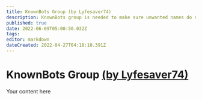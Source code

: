```yaml
---
title: KnownBots Group (by Lyfesaver74)
description: KnownBots group is needed to make sure unwanted names do not make it into Credits or %raiderNames% for raid alerts.
published: true
date: 2022-06-09T05:00:50.032Z
tags: 
editor: markdown
dateCreated: 2022-04-27T04:18:10.391Z
---
```


# KnownBots Group [(by Lyfesaver74)](https://www.twitch.tv/lyfesaver74)
Your content here